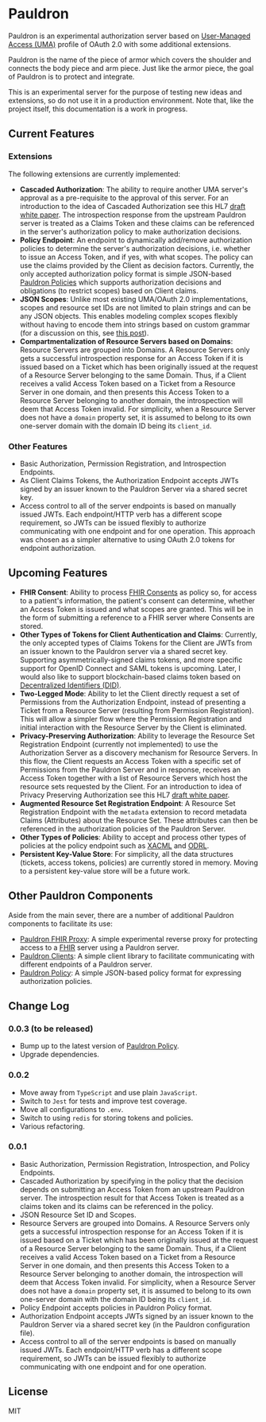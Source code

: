 # Pauldron
Pauldron is an experimental authorization server based on [User-Managed Access (UMA)](https://docs.kantarainitiative.org/uma/ed/uma-core-2.0-01.html) profile of OAuth 2.0 with some additional extensions. 

Pauldron is the name of the piece of armor which covers the shoulder and connects the body piece and arm piece. Just like the armor piece, the goal of Pauldron is to protect and integrate.

This is an experimental server for the purpose of testing new ideas and extensions, so do not use it in a production environment. Note that, like the project itself, this documentation is a work in progress.

## Current Features

### Extensions
The following extensions are currently implemented:

- **Cascaded Authorization**: The ability to require another UMA server's approval as a pre-requisite to the approval of this server. For an introduction to the idea of Cascaded Authorization see this HL7 [draft white paper](https://gforge.hl7.org/gf/project/security/docman/Security%20FHIR/FHIR%20Security%20Connectathon/Cascaded_Authorization-2018-01-15.pdf). The introspection response from the upstream Pauldron server is treated as a Claims Token and these claims can be referenced in the server's authorization policy to make authorization decisions. 
- **Policy Endpoint**: An endpoint to dynamically add/remove authorization policies to determine the server's authorization decisions, i.e. whether to issue an Access Token, and if yes, with what scopes. The policy can use the claims provided by the Client as decision factors. 
Currently, the only accepted authorization policy format is simple JSON-based [Pauldron Policies](https://github.com/mojitoholic/pauldron-policy) which supports authorization decisions and obligations (to restrict scopes) based on Client claims.
- **JSON Scopes**: Unlike most existing UMA/OAuth 2.0 implementations, scopes and resource set IDs are not limited to plain strings and can be any JSON objects. This enables modeling complex scopes flexibly without having to encode them into strings based on custom grammar (for a discussion on this, see [this post](https://medium.com/@jafarim/using-json-to-model-complex-oauth-scopes-fa8a054b2a28)).
- **Compartmentalization of Resource Servers based on Domains**: Resource Servers are grouped into Domains. A Resource Servers only gets a successful introspection response for an Access Token if it is issued based on a Ticket which has been originally issued at the request of a Resource Server belonging to the same Domain. Thus, if a Client receives a valid Access Token based on a Ticket from a Resource Server in one domain, and then presents this Access Token to a Resource Server belonging to another domain, the introspection will deem that Access Token invalid. For simplicity, when a Resource Server does not have a `domain` property set, it is assumed to belong to its own one-server domain with the domain ID being its `client_id`. 


### Other Features
- Basic Authorization, Permission Registration, and Introspection Endpoints.
- As Client Claims Tokens, the Authorization Endpoint accepts JWTs signed by an issuer known to the Pauldron Server via a shared secret key.
- Access control to all of the server endpoints is based on manually issued JWTs. Each endpoint/HTTP verb has a different scope requirement, so JWTs can be issued flexibly to authorize communicating with one endpoint and for one operation. This approach was chosen as a simpler alternative to using OAuth 2.0 tokens for endpoint authorization.


## Upcoming Features

- **FHIR Consent**: Ability to process [FHIR Consents](https://www.hl7.org/fhir/consent.html) as policy so, for access to a patient's information, the patient's consent can determine, whether an Access Token is issued and what scopes are granted. This will be in the form of submitting a reference to a FHIR server where Consents are stored.
- **Other Types of Tokens for Client Authentication and Claims**: Currently, the only accepted types of Claims Tokens for the Client are JWTs from an issuer known to the Pauldron server via a shared secret key. Supporting asymmetrically-signed claims tokens, and more specific support for OpenID Connect and SAML tokens is upcoming. Later, I would also like to support blockchain-based claims token based on [Decentralized Identifiers (DID)](https://w3c-ccg.github.io/did-spec/#service-endpoints).
- **Two-Legged Mode**: Ability to let the Client directly request a set of Permissions from the Authorization Endpoint, instead of presenting a Ticket from a Resource Server (resulting from Permission Registration). This will allow a simpler flow where the Permission Registration and initial interaction with the Resource Server by the Client is eliminated. 
- **Privacy-Preserving Authorization**: Ability to leverage the Resource Set Registration Endpoint (currently not implemented) to use the Authorization Server as a discovery mechanism for Resource Servers. In this flow, the Client requests an Access Token with a specific set of Permissions from the Pauldron Server and in response, receives an Access Token together with a list of Resource Servers which host the resource sets requested by the Client. For an introduction to idea of Privacy Preserving Authorization see this HL7 [draft white paper](https://gforge.hl7.org/gf/project/security/docman/Security%20FHIR/FHIR%20Security%20Connectathon/Privacy_Preserving_Authorization-2018-01-15.pdf). 
- **Augmented Resource Set Registration Endpoint**: A Resource Set Registration Endpoint with the `metadata` extension to record metadata Claims (Attributes) about the Resource Set. These attributes can then be referenced in the authorization policies of the Pauldron Server.
- **Other Types of Policies**: Ability to accept and process other types of policies at the policy endpoint such as [XACML](http://docs.oasis-open.org/xacml/3.0/xacml-3.0-core-spec-os-en.html) and [ODRL](https://www.w3.org/community/odrl).
- **Persistent Key-Value Store**: For simplicity, all the data structures (tickets, access tokens, policies) are currently stored in memory. Moving to a persistent key-value store will be a future work.

## Other Pauldron Components
Aside from the main sever, there are a number of additional Pauldron components to facilitate its use:

- [Pauldron FHIR Proxy](https://github.com/mojitoholic/pauldron-fhir-proxy): A simple experimental reverse proxy for protecting access to a [FHIR](https://www.hl7.org/fhir) server using a Pauldron server. 
- [Pauldron Clients](https://github.com/mojitoholic/pauldron-clients): A simple  client library to facilitate communicating with different endpoints of a Pauldron server.
- [Pauldron Policy](https://github.com/mojitoholic/pauldron-policy): A simple JSON-based policy format for expressing authorization policies. 

## Change Log

### 0.0.3 (to be released)
- Bump up to the latest version of [Pauldron Policy](https://github.com/mojitoholic/pauldron-policy).
- Upgrade dependencies.

### 0.0.2 
- Move away from `TypeScript` and use plain `JavaScript`.
- Switch to `Jest` for tests and improve test coverage.
- Move all configurations to `.env`.
- Switch to using `redis` for storing tokens and policies.
- Various refactoring.

### 0.0.1 
- Basic Authorization, Permission Registration, Introspection, and Policy Endpoints.
- Cascaded Authorization by specifying in the policy that the decision depends on submitting an Access Token from an upstream Pauldron server. The introspection result for that Access Token is treated as a claims token and its claims can be referenced in the policy. 
- JSON Resource Set ID and Scopes. 
- Resource Servers are grouped into Domains. A Resource Servers only gets a successful introspection response for an Access Token if it is issued based on a Ticket which has been originally issued at the request of a Resource Server belonging to the same Domain. Thus, if a Client receives a valid Access Token based on a Ticket from a Resource Server in one domain, and then presents this Access Token to a Resource Server belonging to another domain, the introspection will deem that Access Token invalid. For simplicity, when a Resource Server does not have a `domain` property set, it is assumed to belong to its own one-server domain with the domain ID being its `client_id`. 
- Policy Endpoint accepts policies in Pauldron Policy format.
- Authorization Endpoint accepts JWTs signed by an issuer known to the Pauldron Server via a shared secret key (in the Pauldron configuration file).
- Access control to all of the server endpoints is based on manually issued JWTs. Each endpoint/HTTP verb has a different scope requirement, so JWTs can be issued flexibly to authorize communicating with one endpoint and for one operation. 
   

## License
MIT